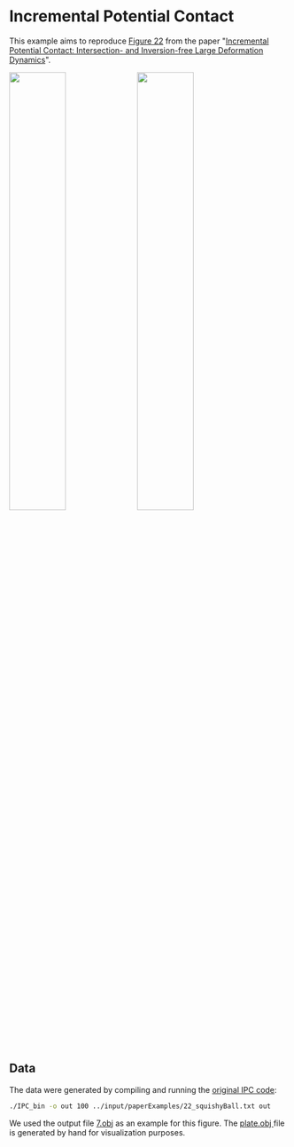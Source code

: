 # Incremental Potential Contact

This example aims to reproduce [Figure 22](https://ipc-sim.github.io/file/IPC-squishyBall.jpg) from
the paper "[Incremental Potential Contact: Intersection- and Inversion-free Large Deformation
Dynamics](https://ipc-sim.github.io/)".

<img src="https://github.com/qnzhou/hakowan-gallery/blob/main/gallery/IPC/results/ipc_side.png?raw=true" width=45%/> <img src="https://github.com/qnzhou/hakowan-gallery/blob/main/gallery/IPC/results/ipc_back.png?raw=true" width=45%/>

## Data

The data were generated by compiling and running the [original IPC code](https://github.com/ipc-sim/IPC):

```sh
./IPC_bin -o out 100 ../input/paperExamples/22_squishyBall.txt out
```
We used the output file [7.obj](https://github.com/qnzhou/hakowan-gallery/blob/main/gallery/IPC/data/7.obj) as an example for this figure. The [plate.obj
](https://github.com/qnzhou/hakowan-gallery/blob/main/gallery/IPC/data/plate.obj) file is generated by hand for visualization purposes.
